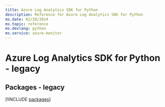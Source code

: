 ```yaml
---
title: Azure Log Analytics SDK for Python
description: Reference for Azure Log Analytics SDK for Python
ms.date: 02/20/2024
ms.topic: reference
ms.devlang: python
ms.service: azure-monitor
---
```

# Azure Log Analytics SDK for Python - legacy
## Packages - legacy
[!INCLUDE [packages](log-analytics-index.md)]